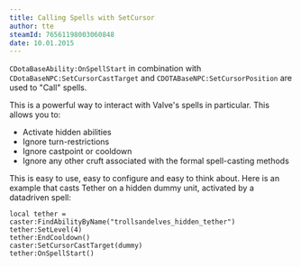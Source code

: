 ```yaml
---
title: Calling Spells with SetCursor
author: tte
steamId: 76561198003060848
date: 10.01.2015
---
```


`CDotaBaseAbility:OnSpellStart` in combination with `CDotaBaseNPC:SetCursorCastTarget` and `CDOTABaseNPC:SetCursorPosition` are used to "Call" spells.

This is a powerful way to interact with Valve's spells in particular. This allows you to:

* Activate hidden abilities
* Ignore turn-restrictions
* Ignore castpoint or cooldown
* Ignore any other cruft associated with the formal spell-casting methods

This is easy to use, easy to configure and easy to think about. Here is an example that casts Tether on a hidden dummy unit, activated by a datadriven spell:

    local tether = caster:FindAbilityByName("trollsandelves_hidden_tether")
    tether:SetLevel(4)
    tether:EndCooldown()
    caster:SetCursorCastTarget(dummy)
    tether:OnSpellStart()

 